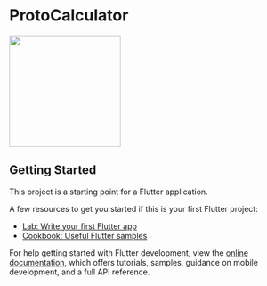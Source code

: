 # ProtoCalculator

<img src="https://user-images.githubusercontent.com/31230953/166860893-a4351e45-daa8-4bb8-88d3-11a5843bfc45.png" width="200">


## Getting Started

This project is a starting point for a Flutter application.

A few resources to get you started if this is your first Flutter project:

- [Lab: Write your first Flutter app](https://docs.flutter.dev/get-started/codelab)
- [Cookbook: Useful Flutter samples](https://docs.flutter.dev/cookbook)

For help getting started with Flutter development, view the
[online documentation](https://docs.flutter.dev/), which offers tutorials,
samples, guidance on mobile development, and a full API reference.
